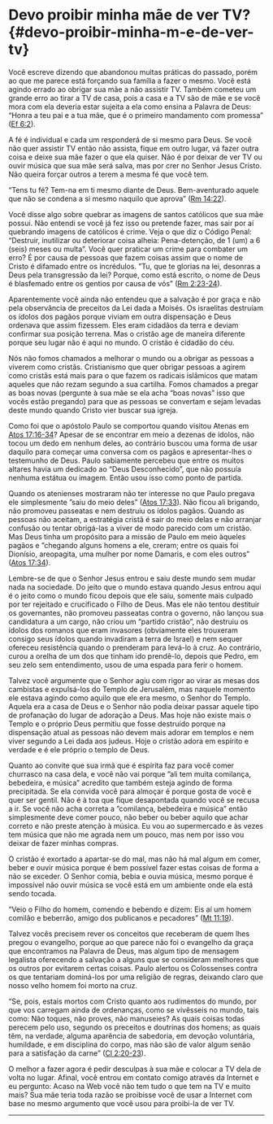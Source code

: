 # Devo proibir minha mãe de ver TV? {#devo-proibir-minha-m-e-de-ver-tv}

Você escreve dizendo que abandonou muitas práticas do passado, porém ao que me parece está forçando sua família a fazer o mesmo. Você está agindo errado ao obrigar sua mãe a não assistir TV. Também cometeu um grande erro ao tirar a TV de casa, pois a casa e a TV são de mãe e se você mora com ela deveria estar sujeita a ela como ensina a Palavra de Deus: “Honra a teu pai e a tua mãe, que é o primeiro mandamento com promessa” ([Ef 6:2](http://bibliaonline.com.br/acf/ef/6/2)).

A fé é individual e cada um responderá de si mesmo para Deus. Se você não quer assistir TV então não assista, fique em outro lugar, vá fazer outra coisa e deixe sua mãe fazer o que ela quiser. Não é por deixar de ver TV ou ouvir música que sua mãe será salva, mas por crer no Senhor Jesus Cristo. Não queira forçar outros a terem a mesma fé que você tem.

“Tens tu fé? Tem-na em ti mesmo diante de Deus. Bem-aventurado aquele que não se condena a si mesmo naquilo que aprova” ([Rm 14:22](http://bibliaonline.com.br/acf/rm/14/22)).

Você disse algo sobre quebrar as imagens de santos católicos que sua mãe possui. Não entendi se você já fez isso ou pretende fazer, mas sair por aí quebrando imagens de católicos é crime. Veja o que diz o Código Penal: “Destruir, inutilizar ou deteriorar coisa alheia: Pena-detenção, de 1 (um) a 6 (seis) meses ou multa”. Você quer praticar um crime para combater um erro? É por causa de pessoas que fazem coisas assim que o nome de Cristo é difamado entre os incrédulos. ”Tu, que te glorias na lei, desonras a Deus pela transgressão da lei? Porque, como está escrito, o nome de Deus é blasfemado entre os gentios por causa de vós” ([Rm 2:23-24](http://bibliaonline.com.br/acf/rm/2/23-24)).

Aparentemente você ainda não entendeu que a salvação é por graça e não pela observância de preceitos da Lei dada a Moisés. Os israelitas destruíam os ídolos dos pagãos porque viviam em outra dispensação e Deus ordenava que assim fizessem. Eles eram cidadãos da terra e deviam confirmar sua posição terrena. Mas o cristão age de maneira diferente porque seu lugar não é aqui no mundo. O cristão é cidadão do céu.

Nós não fomos chamados a melhorar o mundo ou a obrigar as pessoas a viverem como cristãs. Cristianismo que quer obrigar pessoas a agirem como cristãs está mais para o que fazem os radicais islâmicos que matam aqueles que não rezam segundo a sua cartilha. Fomos chamados a pregar as boas novas (pergunte à sua mãe se ela acha “boas novas” isso que vocês estão pregando) para que as pessoas se convertam e sejam levadas deste mundo quando Cristo vier buscar sua igreja.

Como foi que o apóstolo Paulo se comportou quando visitou Atenas em [Atos 17:16-34](http://bibliaonline.com.br/acf/atos/17/16-34)? Apesar de se encontrar em meio a dezenas de ídolos, não tocou um dedo em nenhum deles, ao contrário buscou uma forma de usar daquilo para começar uma conversa com os pagãos e apresentar-lhes o testemunho de Deus. Paulo sabiamente percebeu que entre os muitos altares havia um dedicado ao “Deus Desconhecido”, que não possuía nenhuma estátua ou imagem. Então usou isso como ponto de partida.

Quando os atenienses mostraram não ter interesse no que Paulo pregava ele simplesmente ”saiu do meio deles” ([Atos 17:33](http://bibliaonline.com.br/acf/atos/17/33)). Não ficou ali brigando, não promoveu passeatas e nem destruiu os ídolos pagãos. Quando as pessoas não aceitam, a estratégia cristã é sair do meio delas e não arranjar confusão ou tentar obrigá-las a viver de modo parecido com um cristão. Mas Deus tinha um propósito para a missão de Paulo em meio àqueles pagãos e ”chegando alguns homens a ele, creram; entre os quais foi Dionísio, areopagita, uma mulher por nome Damaris, e com eles outros” ([Atos 17:34](http://bibliaonline.com.br/acf/atos/17/34)).

Lembre-se de que o Senhor Jesus entrou e saiu deste mundo sem mudar nada na sociedade. Do jeito que o mundo estava quando Jesus entrou aqui é o jeito como o mundo ficou depois que ele saiu, somente mais culpado por ter rejeitado e crucificado o Filho de Deus. Mas ele não tentou destituir os governantes, não promoveu passeatas contra o governo, não lançou sua candidatura a um cargo, não criou um “partido cristão”, não destruiu os ídolos dos romanos que eram invasores (obviamente eles trouxeram consigo seus ídolos quando invadiram a terra de Israel) e nem sequer ofereceu resistência quando o prenderam para levá-lo à cruz. Ao contrário, curou a orelha de um dos que tinham ido prendê-lo, depois que Pedro, em seu zelo sem entendimento, usou de uma espada para ferir o homem.

Talvez você argumente que o Senhor agiu com rigor ao virar as mesas dos cambistas e expulsá-los do Templo de Jerusalém, mas naquele momento ele estava agindo como aquilo que ele era mesmo, o Senhor do Templo. Aquela era a casa de Deus e o Senhor não podia deixar passar aquele tipo de profanação do lugar de adoração a Deus. Mas hoje não existe mais o Templo e o próprio Deus permitiu que fosse destruído porque na dispensação atual as pessoas não devem mais adorar em templos e nem viver segundo a Lei dada aos judeus. Hoje o cristão adora em espírito e verdade e é ele próprio o templo de Deus.

Quanto ao convite que sua irmã que é espírita faz para você comer churrasco na casa dela, e você não vai porque ”ali tem muita comilança, bebedeira, e música” acredito que também esteja agindo de forma precipitada. Se ela convida você para almoçar é porque gosta de você e quer ser gentil. Não é à toa que fique desapontada quando você se recusa a ir. Se você não acha correta a ”comilança, bebedeira e música” então simplesmente deve comer pouco, não beber ou beber aquilo que achar correto e não preste atenção à música. Eu vou ao supermercado e às vezes tem música que não me agrada nem um pouco, mas nem por isso vou deixar de fazer minhas compras.

O cristão é exortado a apartar-se do mal, mas não há mal algum em comer, beber e ouvir música porque é bem possível fazer estas coisas de forma a não se exceder. O Senhor comia, bebia e ouvia música, mesmo porque é impossível não ouvir música se você está em um ambiente onde ela está sendo tocada.

“Veio o Filho do homem, comendo e bebendo e dizem: Eis aí um homem comilão e beberrão, amigo dos publicanos e pecadores” ([Mt 11:19](http://bibliaonline.com.br/acf/mt/11/19)).

Talvez vocês precisem rever os conceitos que receberam de quem lhes pregou o evangelho, porque ao que parece não foi o evangelho da graça que encontramos na Palavra de Deus, mas algum tipo de mensagem legalista oferecendo a salvação a alguns que se consideram melhores que os outros por evitarem certas coisas. Paulo alertou os Colossenses contra os que tentariam dominá-los por uma religião de regras, deixando claro que nosso velho homem foi morto na cruz.

“Se, pois, estais mortos com Cristo quanto aos rudimentos do mundo, por que vos carregam ainda de ordenanças, como se vivêsseis no mundo, tais como: Não toques, não proves, não manuseies? As quais coisas todas perecem pelo uso, segundo os preceitos e doutrinas dos homens; as quais têm, na verdade, alguma aparência de sabedoria, em devoção voluntária, humildade, e em disciplina do corpo, mas não são de valor algum senão para a satisfação da carne” ([Cl 2:20-23](http://bibliaonline.com.br/acf/cl/2/20-23)).

O melhor a fazer agora é pedir desculpas à sua mãe e colocar a TV dela de volta no lugar. Afinal, você entrou em contato comigo através da Internet e eu pergunto: Acaso na Web você não tem tudo o que tem na TV e muito mais? Sua mãe teria toda razão se proibisse você de usar a Internet com base no mesmo argumento que você usou para proibi-la de ver TV.

*****